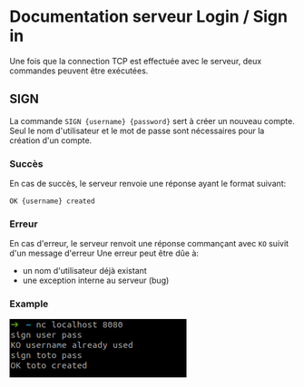 # Documentation serveur Login / Sign in

Une fois que la connection TCP est effectuée avec le serveur, deux commandes peuvent être exécutées.

## SIGN

La commande `SIGN {username} {password}` sert à créer un nouveau compte. Seul le nom d'utilisateur et le mot de passe
sont nécessaires pour la création d'un compte.

### Succès

En cas de succès, le serveur renvoie une réponse ayant le format suivant:
```shell
OK {username} created
```

### Erreur

En cas d'erreur, le serveur renvoit une réponse commançant avec `KO` suivit d'un message d'erreur Une erreur peut être
dûe à:

* un nom d'utilisateur déjà existant
* une exception interne au serveur (bug)

### Example

<img src="../img/sign-example.png">
